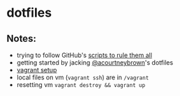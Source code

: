 # dotfiles

## Notes:

- trying to follow GitHub's [scripts to rule them all](https://github.com/github/scripts-to-rule-them-all)
- getting started by jacking [@acourtneybrown](https://github.com/acourtneybrown/dotfiles)'s dotfiles
- [vagrant setup](https://www.vagrantup.com/intro/getting-started/)
- local files on vm (`vagrant ssh`) are in `/vagrant`
- resetting vm `vagrant destroy && vagrant up`
